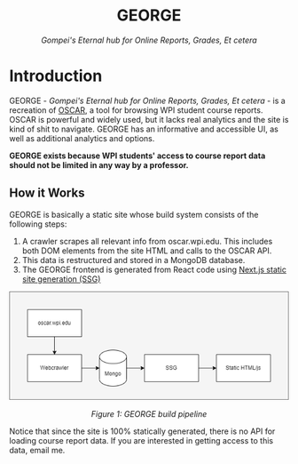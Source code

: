 <h1 align="center">GEORGE</h1>
<p align="center"><i>Gompei's Eternal hub for Online Reports, Grades, Et cetera</i></p>

# Introduction

GEORGE - _Gompei's Eternal hub for Online Reports, Grades, Et cetera_ - is a recreation of [OSCAR](https://oscar.wpi.edu/), a tool for browsing WPI student course reports. OSCAR is powerful and widely used, but it lacks real analytics and the site is kind of shit to navigate. GEORGE has an informative and accessible UI, as well as additional analytics and options.

**GEORGE exists because WPI students' access to course report data should not be limited in any way by a professor.**

## How it Works

GEORGE is basically a static site whose build system consists of the following steps:

1. A crawler scrapes all relevant info from oscar.wpi.edu. This includes both DOM elements from the site HTML and calls to the OSCAR API.
2. This data is restructured and stored in a MongoDB database.
3. The GEORGE frontend is generated from React code using [Next.js static site generation (SSG)](https://nextjs.org/docs/basic-features/data-fetching/get-static-props)

![](public/pipeline.png)

<p align="center"><i>Figure 1: GEORGE build pipeline</i></p>

Notice that since the site is 100% statically generated, there is no API for loading course report data. If you are interested in getting access to this data, email me.
